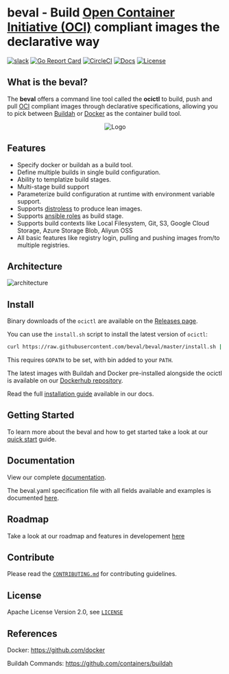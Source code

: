 # beval - Build [Open Container Initiative (OCI)](https://www.opencontainers.org/) compliant images the declarative way

[![slack](https://img.shields.io/badge/slack-beval-brightgreen.svg?logo=slack)](https://urldefense.proofpoint.com/v2/url?u=https-3A__join.slack.com_t_beval_shared-5Finvite_enQtODYwMTczNzE0OTM1LTZmOWE5MzRlYzI5NzUxYmVmYmIwNjcyN2NlYTZjYTU1ZDAzNjQzZjIyYTQ0NDgwMDdjYzIyZTYyYjYzZWVhZmI&d=DwIFAg&c=zUO0BtkCe66yJvAZ4cAvZg&r=I1Kl9jPjMftKY0cYdNWKyldGY-ke5459qStXhg2CQ9Y&m=CVWkWRAvtaFIja4vZQVm0cJv1-09dRStxuVk4Fr-HBI&s=kkJIZPuFqO6U_nDxBwBTLLczhMnHEt6_f6PZBmcVCs4&e=)
[![Go Report Card](https://goreportcard.com/badge/github.com/beval/beval)](https://goreportcard.com/report/github.com/beval/beval)
[![CircleCI](https://circleci.com/gh/beval/beval.svg?style=shield)](https://circleci.com/gh/beval/beval)
[![Docs](https://img.shields.io/badge/docs-beval-56b5f5)](https://beval.github.io/docs/)
[![License](https://img.shields.io/badge/License-Apache%202.0-blue.svg)](LICENSE)

## What is the beval?

The **beval** offers a command line tool called the **ocictl** to build, push and pull [OCI](https://www.opencontainers.org/) compliant images through declarative specifications, allowing you to pick between [Buildah](https://github.com/containers/buildah) or [Docker](https://docs.docker.com/) as the container build tool.

<p align="center">
  <img src="https://github.com/beval/docs/blob/master/assets/oci-gopher.png?raw=true" alt="Logo"/>
</p>

## Features

* Specify docker or buildah as a build tool.
* Define multiple builds in single build configuration.
* Ability to templatize build stages.
* Multi-stage build support
* Parameterize build configuration at runtime with environment variable support.
* Supports [distroless](https://github.com/GoogleContainerTools/distroless) to produce lean images.
* Supports [ansible roles](https://docs.ansible.com/) as build stage.
* Supports build contexts like Local Filesystem, Git, S3, Google Cloud Storage, Azure Storage Blob, Aliyun OSS
* All basic features like registry login, pulling and pushing images from/to multiple registries.

## Architecture

![architecture](https://github.com/beval/docs/blob/master/assets/beval.png)

## Install

Binary downloads of the `ocictl` are available on the [Releases page](https://github.com/beval/beval/releases).

You can use the `install.sh` script to install the latest version of `ocictl`:

```bash
curl https://raw.githubusercontent.com/beval/beval/master/install.sh | sh
```

This requires `GOPATH` to be set, with bin added to your `PATH`.

The latest images with Buildah and Docker pre-installed alongside the ocictl is available on our
[Dockerhub repository](https://cloud.docker.com/u/beval/repository/docker/beval/ocictl).

Read the full [installation guide](https://beval.github.io/docs/installation/) available in our docs.

## Getting Started

To learn more about the beval and how to get started take a look at our [quick start](https://beval.github.io/docs/quickstart/) guide.

## Documentation

View our complete [documentation](https://beval.github.io/docs/).

The beval.yaml specification file with all fields available and examples is documented [here](https://beval.github.io/docs/specification/specification/).

## Roadmap
Take a look at our roadmap and features in developement [here](https://github.com/beval/beval/blob/master/ROADMAP.md)

## Contribute

Please read the [`CONTRIBUTING.md`](./CONTRIBUTING.md) for contributing guidelines.

## License

Apache License Version 2.0, see [`LICENSE`](https://github.com/beval/beval/blob/master/LICENSE)

## References

Docker: https://github.com/docker

Buildah Commands: https://github.com/containers/buildah
